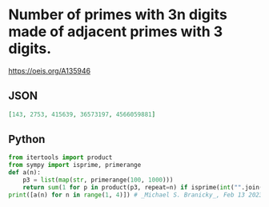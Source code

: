 # Number of primes with 3n digits made of adjacent primes with 3 digits\.
https://oeis.org/A135946
## JSON
```JSON
[143, 2753, 415639, 36573197, 4566059881]
```
## Python
```Python
from itertools import product
from sympy import isprime, primerange
def a(n):
    p3 = list(map(str, primerange(100, 1000)))
    return sum(1 for p in product(p3, repeat=n) if isprime(int("".join(p))))
print([a(n) for n in range(1, 4)]) # _Michael S. Branicky_, Feb 13 2023
```
